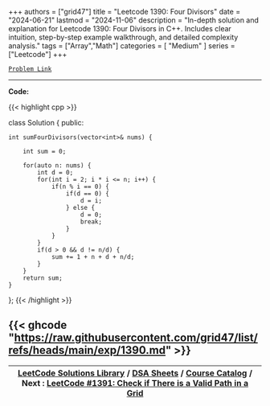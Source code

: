 
+++
authors = ["grid47"]
title = "Leetcode 1390: Four Divisors"
date = "2024-06-21"
lastmod = "2024-11-06"
description = "In-depth solution and explanation for Leetcode 1390: Four Divisors in C++. Includes clear intuition, step-by-step example walkthrough, and detailed complexity analysis."
tags = ["Array","Math"]
categories = [
    "Medium"
]
series = ["Leetcode"]
+++



[`Problem Link`](https://leetcode.com/problems/four-divisors/description/)

---
**Code:**

{{< highlight cpp >}}


class Solution {
public:

    int sumFourDivisors(vector<int>& nums) {
        
        int sum = 0;
        
        for(auto n: nums) {
            int d = 0;
            for(int i = 2; i * i <= n; i++) {
                if(n % i == 0) {
                    if(d == 0) {
                        d = i;
                    } else {
                        d = 0;
                        break;
                    }
                }
            }
            if(d > 0 && d != n/d) {
                sum += 1 + n + d + n/d;
            }            
        }
        return sum;
    }
};
{{< /highlight >}}

{{< ghcode "https://raw.githubusercontent.com/grid47/list/refs/heads/main/exp/1390.md" >}}
---

| [LeetCode Solutions Library](https://grid47.xyz/leetcode/) / [DSA Sheets](https://grid47.xyz/sheets/) / [Course Catalog](https://grid47.xyz/courses/) / Next : [LeetCode #1391: Check if There is a Valid Path in a Grid](https://grid47.xyz/leetcode/solution-1391-check-if-there-is-a-valid-path-in-a-grid/) |
| --- |
